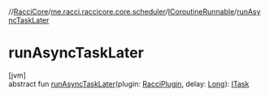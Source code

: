 //[RacciCore](../../../index.md)/[me.racci.raccicore.core.scheduler](../index.md)/[ICoroutineRunnable](index.md)/[runAsyncTaskLater](run-async-task-later.md)

# runAsyncTaskLater

[jvm]\
abstract fun [runAsyncTaskLater](run-async-task-later.md)(plugin: [RacciPlugin](../../me.racci.raccicore/-racci-plugin/index.md), delay: [Long](https://kotlinlang.org/api/latest/jvm/stdlib/kotlin/-long/index.html)): [ITask](../-i-task/index.md)
